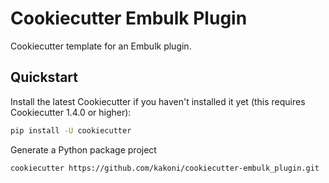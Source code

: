 # Cookiecutter Embulk Plugin

Cookiecutter template for an Embulk plugin.

## Quickstart

Install the latest Cookiecutter if you haven't installed it yet (this requires Cookiecutter 1.4.0 or higher):

```bash
pip install -U cookiecutter
```

Generate a Python package project

```bash
cookiecutter https://github.com/kakoni/cookiecutter-embulk_plugin.git
```

